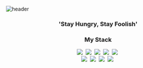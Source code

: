 ![header](https://capsule-render.vercel.app/api?type=soft&color=0F9B8E&height=130&section=header&text=JiWonKim&fontSize=70&&fontColor=343837&animation=twinkling)

<h3 align="center">'Stay Hungry, Stay Foolish'</h3>

<h3 align="center">My Stack</h3>

<p align="center">
  <a href="https://github.com/NaamuKim/Practicing-Grid"><img src="https://img.shields.io/badge/HTML-E34F26?style=flat-square&logo=HTML5&logoColor=white"/></a>&nbsp 
  <a href="https://github.com/NaamuKim/react-sns-app"><img src="https://img.shields.io/badge/javascript-ffb13b?style=flat-square&logo=javascript&logoColor=white"/></a>&nbsp 
  <a href="https://github.com/NaamuKim/algorithm/tree/main/%EA%B9%80%EC%A7%80%EC%9B%90/Stack"><img src="https://img.shields.io/badge/C-A8B9CC?style=flat-square&logo=C&logoColor=white"/></a>&nbsp 
  <a href="https://github.com/NaamuKim/Jeju_GamGyul"><img src="https://img.shields.io/badge/css-1572B6?style=flat-square&logo=css3&logoColor=white"/></a>&nbsp 
  <a href="https://github.com/NaamuKim/Jeju_GamGyul"><img src="https://img.shields.io/badge/Typescript-3178C6?style=flat-square&logo=typescript&logoColor=white"/></a>&nbsp 
  <br/>
  <a href="https://gracious-thompson-c28252.netlify.app/#/"><img src="https://img.shields.io/badge/React-61DAFB?style=flat-square&logo=React&logoColor=white"/></a>&nbsp 
  <a href="https://github.com/NaamuKim/react-sns-app"><img src="https://img.shields.io/badge/express-000000?style=flat-square&logo=Express&logoColor=white"/></a>&nbsp 
  <a href="https://github.com/NaamuKim/wonflix"><img src="https://img.shields.io/badge/styled-components-DB7093?style=flat-square&logo=styled-components&logoColor=white"/></a>&nbsp 
  <a href="https://github.com/NaamuKim/react-sns-app"><img src="https://img.shields.io/badge/Next.js-000000?style=flat-square&logo=Next.js&logoColor=white"/></a>&nbsp 
</p>
  
<br>
